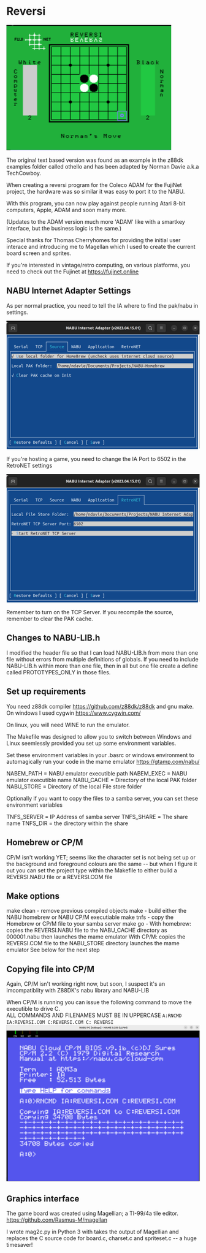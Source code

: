 # Reversi

![Reversi](../images/reversi.png)

The original text based version was found as an example in the
z88dk examples folder called othello and has been adapted by
Norman Davie a.k.a TechCowboy.

When creating a reversi program for the Coleco ADAM for the
FujiNet project, the hardware was so similar it was easy to port 
it to the NABU.

With this program, you can now play against people running 
Atari 8-bit computers, Apple, ADAM and soon many more.

(Updates to the ADAM version much more 'ADAM' like with
a smartkey interface, but the business logic is the same.)

Special thanks for Thomas Cherryhomes for providing the 
initial user interace and introducing me to Magellan which 
I used to create the current board screen and sprites.

If you're interested in vintage/retro computing, on various
platforms, you need to check out the Fujinet at 
https://fujinet.online 

## NABU Internet Adapter Settings

As per normal practice, you need to tell the IA where to find
the pak/nabu in settings.

![Interface Adapter - Source](../images/source.png)

If you're hosting a game, you need to change the IA Port to
6502 in the RetroNET settings

![Interface Adapter - RetroNet](../images/retronet.png)

Remember to turn on the TCP Server.
If you recompile the source, remember to clear the PAK cache.

## Changes to NABU-LIB.h

I modified the header file so that I can load NABU-LIB.h from
more than one file without errors from multiple definitions of
globals.  If you need to include NABU-LIB.h within more than
one file, then in all but one file create a define called 
PROTOTYPES_ONLY in those files.

## Set up requirements

You need z88dk compiler 
https://github.com/z88dk/z88dk
and gnu make. On windows I used cygwin
https://www.cygwin.com/

On linux, you will need WINE to run the emulator.

The Makefile was designed to allow you to switch between Windows
and Linux seemlessly provided you set up some environment variables. 

Set these environment variables in your .basrc or windows environment
to automagically run your code in the mame emulator
https://gtamp.com/nabu/

NABEM_PATH  = NABU emulator executible path
NABEM_EXEC  = NABU emulator executible name
NABU_CACHE  = Directory of the local PAK folder
NABU_STORE  = Directory of the local File store folder

Optionally if you want to copy the files to a samba server, you
can set these environment variables

TNFS_SERVER = IP Address of samba server
TNFS_SHARE  = The share name
TNFS_DIR    = the directory within the share

## Homebrew or CP/M

CP/M isn't working YET; seems like the character set is
not being set up or the background and foreground colours
are the same -- but when I figure it out you can
set the project type within the Makefile to either build
a REVERSI.NABU file or a REVERSI.COM file

## Make options

make clean - remove previous compiled objects
make       - build either the NABU homebrew or NABU CP/M executiable
make tnfs  - copy the Homebrew or CP/M file to your samba server
make go    - With homebrew:
               copies the REVERSI.NABU file to the NABU_CACHE directory
               as 000001.nabu then launches the mame emulator
             With CP/M:
               copies the REVERSI.COM file to the NABU_STORE directory
               launches the mame emulator
               See below for the next step

## Copying file into CP/M

Again, CP/M isn't working right now, but soon, I suspect it's an
imcompatiblity with Z88DK's nabu library and NABU-LIB

When CP/M is running you can issue the following command to move
the executible to drive C.  
ALL COMMANDS AND FILENAMES MUST BE IN UPPERCASE
``
A:RNCMD IA:REVERSI.COM C:REVERSI.COM
C:
REVERSI
``
![RNCMD](../images/cpm.png)

## Graphics interface

The game board was created using Magellian; a TI-99/4a tile editor.
https://github.com/Rasmus-M/magellan

I wrote mag2c.py in Python 3 with takes the output of Magellian and replaces the
C source code for board.c, charset.c and spriteset.c -- a huge timesaver!






